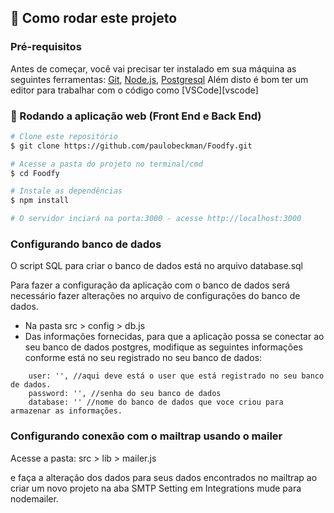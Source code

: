 ## 🚀 Como rodar este projeto

### Pré-requisitos

Antes de começar, você vai precisar ter instalado em sua máquina as seguintes ferramentas:
[Git](https://git-scm.com), [Node.js](https://nodejs.org/en/), [Postgresql](https://www.postgresql.org/)
Além disto é bom ter um editor para trabalhar com o código como [VSCode][vscode]

### 🧭 Rodando a aplicação web (Front End e Back End)

```bash
# Clone este repositório
$ git clone https://github.com/paulobeckman/Foodfy.git

# Acesse a pasta do projeto no terminal/cmd
$ cd Foodfy

# Instale as dependências
$ npm install

# O servidor inciará na porta:3000 - acesse http://localhost:3000
```

### Configurando banco de dados 

O script SQL para criar o banco de dados está no arquivo database.sql

Para fazer a configuração da aplicação com o banco de dados será necessário fazer alterações no arquivo de configurações do banco de dados.

- Na pasta src > config > db.js
- Das informações fornecidas, para que a aplicação possa se conectar ao seu banco de dados postgres, modifique as seguintes informações conforme está no seu registrado no seu banco de dados: 
```
    user: '', //aqui deve está o user que está registrado no seu banco de dados.
    password: '', //senha do seu banco de dados
    database: '' //nome do banco de dados que voce criou para armazenar as informações.
```


### Configurando conexão com o mailtrap usando o mailer
Acesse a pasta: src > lib > mailer.js

e faça a alteração dos dados para seus dados encontrados no mailtrap ao criar um novo projeto na aba SMTP Setting em Integrations mude para nodemailer.